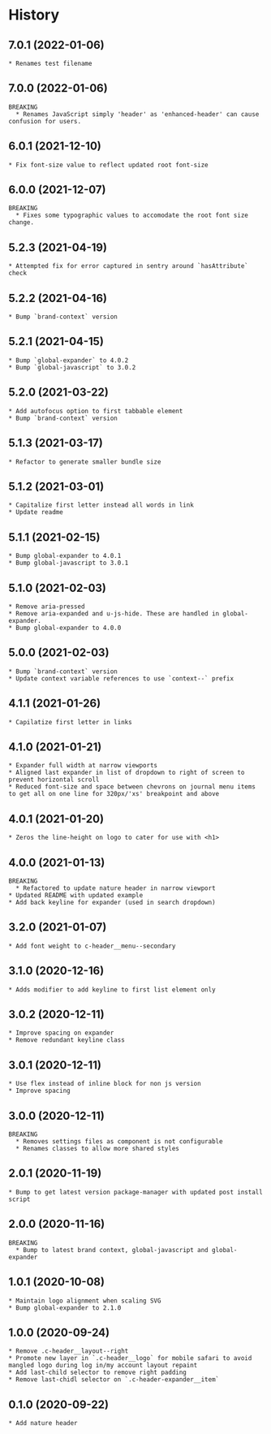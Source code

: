 # History

## 7.0.1 (2022-01-06)
    * Renames test filename

## 7.0.0 (2022-01-06)
    BREAKING
      * Renames JavaScript simply 'header' as 'enhanced-header' can cause confusion for users.

## 6.0.1 (2021-12-10)
    * Fix font-size value to reflect updated root font-size

## 6.0.0 (2021-12-07)
    BREAKING
      * Fixes some typographic values to accomodate the root font size change.

## 5.2.3 (2021-04-19)
    * Attempted fix for error captured in sentry around `hasAttribute` check

## 5.2.2 (2021-04-16)
    * Bump `brand-context` version

## 5.2.1 (2021-04-15)
    * Bump `global-expander` to 4.0.2
    * Bump `global-javascript` to 3.0.2

## 5.2.0 (2021-03-22)
    * Add autofocus option to first tabbable element
    * Bump `brand-context` version

## 5.1.3 (2021-03-17)
    * Refactor to generate smaller bundle size

## 5.1.2 (2021-03-01)
    * Capitalize first letter instead all words in link
    * Update readme

## 5.1.1 (2021-02-15)
    * Bump global-expander to 4.0.1
    * Bump global-javascript to 3.0.1

## 5.1.0 (2021-02-03)
    * Remove aria-pressed
    * Remove aria-expanded and u-js-hide. These are handled in global-expander.
    * Bump global-expander to 4.0.0

## 5.0.0 (2021-02-03)
    * Bump `brand-context` version
    * Update context variable references to use `context--` prefix

## 4.1.1 (2021-01-26)
    * Capilatize first letter in links

## 4.1.0 (2021-01-21)
    * Expander full width at narrow viewports
    * Aligned last expander in list of dropdown to right of screen to prevent horizontal scroll
    * Reduced font-size and space between chevrons on journal menu items to get all on one line for 320px/'xs' breakpoint and above

## 4.0.1 (2021-01-20)
    * Zeros the line-height on logo to cater for use with <h1>

## 4.0.0 (2021-01-13)
    BREAKING
      * Refactored to update nature header in narrow viewport
    * Updated README with updated example
    * Add back keyline for expander (used in search dropdown)

## 3.2.0 (2021-01-07)
    * Add font weight to c-header__menu--secondary

## 3.1.0 (2020-12-16)
    * Adds modifier to add keyline to first list element only

## 3.0.2 (2020-12-11)
    * Improve spacing on expander
    * Remove redundant keyline class

## 3.0.1 (2020-12-11)
    * Use flex instead of inline block for non js version
    * Improve spacing

## 3.0.0 (2020-12-11)
    BREAKING
      * Removes settings files as component is not configurable
      * Renames classes to allow more shared styles

## 2.0.1 (2020-11-19)
    * Bump to get latest version package-manager with updated post install script

## 2.0.0 (2020-11-16)
    BREAKING
      * Bump to latest brand context, global-javascript and global-expander

## 1.0.1 (2020-10-08)
    * Maintain logo alignment when scaling SVG
    * Bump global-expander to 2.1.0

## 1.0.0 (2020-09-24)
    * Remove .c-header__layout--right
    * Promote new layer in `.c-header__logo` for mobile safari to avoid mangled logo during log in/my account layout repaint
    * Add last-child selector to remove right padding
    * Remove last-chidl selector on `.c-header-expander__item`

## 0.1.0 (2020-09-22)
	* Add nature header
